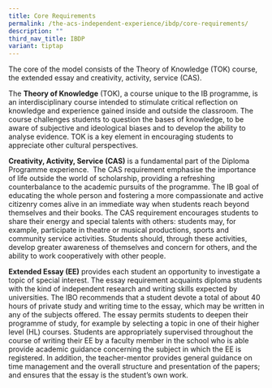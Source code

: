 ```yaml
---
title: Core Requirements
permalink: /the-acs-independent-experience/ibdp/core-requirements/
description: ""
third_nav_title: IBDP
variant: tiptap
---
```

The core of the model consists of the Theory of Knowledge (TOK) course, the extended essay and creativity, activity, service (CAS). 

The **Theory of Knowledge** (TOK), a course unique to the IB programme, is an interdisciplinary course intended to stimulate critical reflection on knowledge and experience gained inside and outside the classroom. The course challenges students to question the bases of knowledge, to be aware of subjective and ideological biases and to develop the ability to analyse evidence. TOK is a key element in encouraging students to appreciate other cultural perspectives. 

**Creativity, Activity, Service (CAS)** is a fundamental part of the Diploma Programme experience.  The CAS requirement emphasise the importance of life outside the world of scholarship, providing a refreshing counterbalance to the academic pursuits of the programme. The IB goal of educating the whole person and fostering a more compassionate and active citizenry comes alive in an immediate way when students reach beyond themselves and their books. The CAS requirement encourages students to share their energy and special talents with others: students may, for example, participate in theatre or musical productions, sports and community service activities. Students should, through these activities, develop greater awareness of themselves and concern for others, and the ability to work cooperatively with other people. 

**Extended Essay (EE)** provides each student an opportunity to investigate a topic of special interest. The essay requirement acquaints diploma students with the kind of independent research and writing skills expected by universities. The IBO recommends that a student devote a total of about 40 hours of private study and writing time to the essay, which may be written in any of the subjects offered. The essay permits students to deepen their programme of study, for example by selecting a topic in one of their higher level (HL) courses. Students are appropriately supervised throughout the course of writing their EE by a faculty member in the school who is able provide academic guidance concerning the subject in which the EE is registered. In addition, the teacher-mentor provides general guidance on time management and the overall structure and presentation of the papers; and ensures that the essay is the student’s own work.